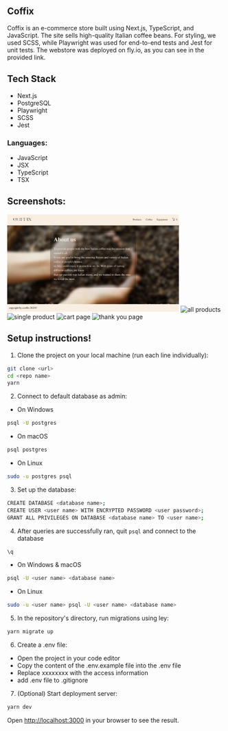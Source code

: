 ## Coffix

Coffix is an e-commerce store built using Next.js, TypeScript, and JavaScript. The site sells high-quality Italian coffee beans. For styling, we used SCSS, while Playwright was used for end-to-end tests and Jest for unit tests. The webstore was deployed on fly.io, as you can see in the provided link.

## Tech Stack

- Next.js
- PostgreSQL
- Playwright
- SCSS
- Jest

### Languages:

- JavaScript
- JSX
- TypeScript
- TSX

## Screenshots:

<img src='/public/landingscreen.png' width='400' alt='landing page'>

<img src='/public/allproductsscreen.png.png' width='400' alt='all products'>

<img src='/public/singleproductscreen.png.png.png' width='400' alt='single product'>

<img src='/public/cartscreen.png.png.png' width='400' alt='cart page'>

<img src='/public/thankyouscreen.png.png.png' width='400' alt='thank you page'>

## Setup instructions!

1. Clone the project on your local machine (run each line individually):

```bash
git clone <url>
cd <repo name>
yarn
```

2. Connect to default database as admin:

- On Windows

```bash
psql -U postgres
```

- On macOS

```bash
psql postgres
```

- On Linux

```bash
sudo -u postgres psql
```

3. Set up the database:

```bash
CREATE DATABASE <database name>;
CREATE USER <user name> WITH ENCRYPTED PASSWORD <user password>;
GRANT ALL PRIVILEGES ON DATABASE <database name> TO <user name>;
```

4. After queries are successfully ran, quit `psql` and connect to the database

```bash
\q
```

- On Windows & macOS

```bash
psql -U <user name> <database name>
```

- On Linux

```bash
sudo -u <user name> psql -U <user name> <database name>
```

5. In the repository's directory, run migrations using ley:

```bash
yarn migrate up
```

6. Create a .env file:

- Open the project in your code editor
- Copy the content of the .env.example file into the .env file
- Replace xxxxxxxx with the access information
- add .env file to .gitignore

7. (Optional) Start deployment server:

```bash
yarn dev
```

Open [http://localhost:3000](http://localhost:3000) in your browser to see the result.
